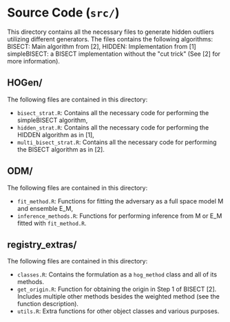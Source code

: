 # Source Code (`src/`)

This directory contains all the necessary files to generate hidden outliers utilizing different generators. The files contains the following algorithms:
    BISECT: Main algorithm from [2],
    HIDDEN: Implementation from [1]
    simpleBISECT: a BISECT implementation without the "cut trick" (See [2] for more information).

## HOGen/

The following files are contained in this directory:
- `bisect_strat.R`: Contains all the necessary code for performing the simpleBISECT algorithm,
- `hidden_strat.R`: Contains all the necessary code for performing the HIDDEN algorithm as in [1],
- `multi_bisect_strat.R`: Contains all the necessary code for performing the BISECT algorithm as in [2].

## ODM/

The following files are contained in this directory:
- `fit_method.R`: Functions for fitting the adversary as a full space model M and ensemble E_M,
- `inference_methods.R`: Functions for performing inference from M or E_M fitted with `fit_method.R`.

## registry_extras/

The following files are contained in this directory:
- `classes.R`: Contains the formulation as a `hog_method` class and all of its methods.
- `get_origin.R`: Function for obtaining the origin in Step 1 of BISECT [2]. Includes multiple other methods besides the weighted method (see the function description).
- `utils.R`: Extra functions for other object classes and various purposes.
